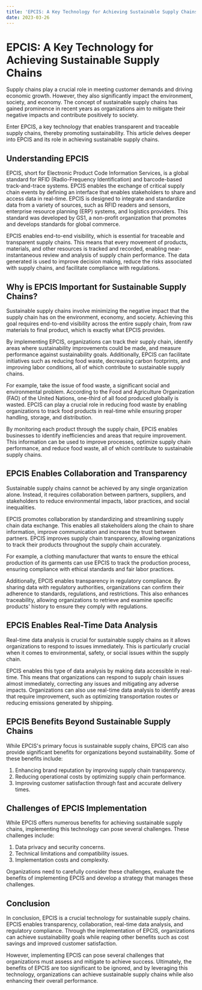 ```yaml
---
title: 'EPCIS: A Key Technology for Achieving Sustainable Supply Chains'
date: 2023-03-26
---
```


# EPCIS: A Key Technology for Achieving Sustainable Supply Chains

Supply chains play a crucial role in meeting customer demands and driving economic growth. However, they also significantly impact the environment, society, and economy. The concept of sustainable supply chains has gained prominence in recent years as organizations aim to mitigate their negative impacts and contribute positively to society.

Enter EPCIS, a key technology that enables transparent and traceable supply chains, thereby promoting sustainability. This article delves deeper into EPCIS and its role in achieving sustainable supply chains.

## Understanding EPCIS

EPCIS, short for Electronic Product Code Information Services, is a global standard for RFID (Radio-Frequency Identification) and barcode-based track-and-trace systems. EPCIS enables the exchange of critical supply chain events by defining an interface that enables stakeholders to share and access data in real-time. EPCIS is designed to integrate and standardize data from a variety of sources, such as RFID readers and sensors, enterprise resource planning (ERP) systems, and logistics providers. This standard was developed by GS1, a non-profit organization that promotes and develops standards for global commerce.

EPCIS enables end-to-end visibility, which is essential for traceable and transparent supply chains. This means that every movement of products, materials, and other resources is tracked and recorded, enabling near-instantaneous review and analysis of supply chain performance. The data generated is used to improve decision making, reduce the risks associated with supply chains, and facilitate compliance with regulations.

## Why is EPCIS Important for Sustainable Supply Chains?

Sustainable supply chains involve minimizing the negative impact that the supply chain has on the environment, economy, and society. Achieving this goal requires end-to-end visibility across the entire supply chain, from raw materials to final product, which is exactly what EPCIS provides.

By implementing EPCIS, organizations can track their supply chain, identify areas where sustainability improvements could be made, and measure performance against sustainability goals. Additionally, EPCIS can facilitate initiatives such as reducing food waste, decreasing carbon footprints, and improving labor conditions, all of which contribute to sustainable supply chains.

For example, take the issue of food waste, a significant social and environmental problem. According to the Food and Agriculture Organization (FAO) of the United Nations, one-third of all food produced globally is wasted. EPCIS can play a crucial role in reducing food waste by enabling organizations to track food products in real-time while ensuring proper handling, storage, and distribution.

By monitoring each product through the supply chain, EPCIS enables businesses to identify inefficiencies and areas that require improvement. This information can be used to improve processes, optimize supply chain performance, and reduce food waste, all of which contribute to sustainable supply chains.

## EPCIS Enables Collaboration and Transparency

Sustainable supply chains cannot be achieved by any single organization alone. Instead, it requires collaboration between partners, suppliers, and stakeholders to reduce environmental impacts, labor practices, and social inequalities.

EPCIS promotes collaboration by standardizing and streamlining supply chain data exchange. This enables all stakeholders along the chain to share information, improve communication and increase the trust between partners. EPCIS improves supply chain transparency, allowing organizations to track their products throughout the supply chain accurately.

For example, a clothing manufacturer that wants to ensure the ethical production of its garments can use EPCIS to track the production process, ensuring compliance with ethical standards and fair labor practices.

Additionally, EPCIS enables transparency in regulatory compliance. By sharing data with regulatory authorities, organizations can confirm their adherence to standards, regulations, and restrictions. This also enhances traceability, allowing organizations to retrieve and examine specific products' history to ensure they comply with regulations.

## EPCIS Enables Real-Time Data Analysis

Real-time data analysis is crucial for sustainable supply chains as it allows organizations to respond to issues immediately. This is particularly crucial when it comes to environmental, safety, or social issues within the supply chain.

EPCIS enables this type of data analysis by making data accessible in real-time. This means that organizations can respond to supply chain issues almost immediately, correcting any issues and mitigating any adverse impacts. Organizations can also use real-time data analysis to identify areas that require improvement, such as optimizing transportation routes or reducing emissions generated by shipping.

## EPCIS Benefits Beyond Sustainable Supply Chains

While EPCIS's primary focus is sustainable supply chains, EPCIS can also provide significant benefits for organizations beyond sustainability. Some of these benefits include:

1. Enhancing brand reputation by improving supply chain transparency.
2. Reducing operational costs by optimizing supply chain performance.
3. Improving customer satisfaction through fast and accurate delivery times.

## Challenges of EPCIS Implementation

While EPCIS offers numerous benefits for achieving sustainable supply chains, implementing this technology can pose several challenges. These challenges include:

1. Data privacy and security concerns.
2. Technical limitations and compatibility issues.
3. Implementation costs and complexity.

Organizations need to carefully consider these challenges, evaluate the benefits of implementing EPCIS and develop a strategy that manages these challenges.

## Conclusion

In conclusion, EPCIS is a crucial technology for sustainable supply chains. EPCIS enables transparency, collaboration, real-time data analysis, and regulatory compliance. Through the implementation of EPCIS, organizations can achieve sustainability goals while reaping other benefits such as cost savings and improved customer satisfaction.

However, implementing EPCIS can pose several challenges that organizations must assess and mitigate to achieve success. Ultimately, the benefits of EPCIS are too significant to be ignored, and by leveraging this technology, organizations can achieve sustainable supply chains while also enhancing their overall performance.
